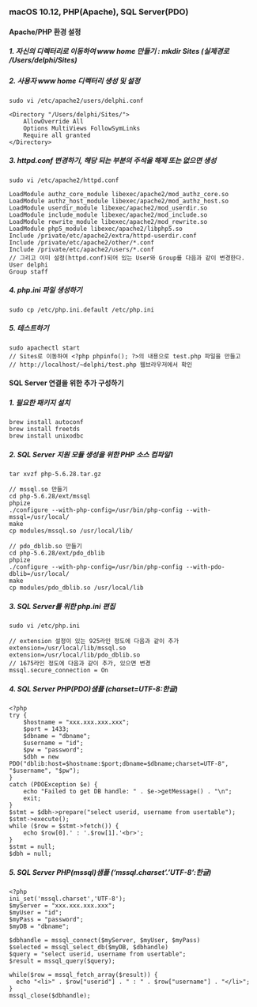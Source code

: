 ### macOS 10.12, PHP(Apache), SQL Server(PDO)

#### Apache/PHP 환경 설정

##### 1. 자신의 디렉터리로 이동하여 www home 만들기 : mkdir Sites (실제경로 /Users/delphi/Sites)
##### 2. 사용자 www home 디렉터리 생성 및 설정
```
sudo vi /etc/apache2/users/delphi.conf

<Directory "/Users/delphi/Sites/">
	AllowOverride All
	Options MultiViews FollowSymLinks
	Require all granted
</Directory>
```

##### 3. httpd.conf 변경하기, 해당 되는 부분의 주석을 해제 또는 없으면 생성
```
sudo vi /etc/apache2/httpd.conf

LoadModule authz_core_module libexec/apache2/mod_authz_core.so 
LoadModule authz_host_module libexec/apache2/mod_authz_host.so
LoadModule userdir_module libexec/apache2/mod_userdir.so 
LoadModule include_module libexec/apache2/mod_include.so 
LoadModule rewrite_module libexec/apache2/mod_rewrite.so 
LoadModule php5_module libexec/apache2/libphp5.so 
Include /private/etc/apache2/extra/httpd-userdir.conf
Include /private/etc/apache2/other/*.conf
Include /private/etc/apache2/users/*.conf
// 그리고 이미 설정(httpd.conf)되어 있는 User와 Group를 다음과 같이 변경한다.
User delphi
Group staff
```

##### 4. php.ini 파일 생성하기
```
sudo cp /etc/php.ini.default /etc/php.ini
```

##### 5. 테스트하기
```
sudo apachectl start
// Sites로 이동하여 <?php phpinfo(); ?>의 내용으로 test.php 파일을 만들고
// http://localhost/~delphi/test.php 웹브라우저에서 확인
```

#### SQL Server 연결을 위한 추가 구성하기

##### 1. 필요한 패키지 설치
```
brew install autoconf
brew install freetds
brew install unixodbc
```

##### 2. SQL Server 지원 모듈 생성을 위한 PHP 소스 컴파일1
```
tar xvzf php-5.6.28.tar.gz

// mssql.so 만들기
cd php-5.6.28/ext/mssql
phpize
./configure --with-php-config=/usr/bin/php-config --with-mssql=/usr/local/
make
cp modules/mssql.so /usr/local/lib/

// pdo_dblib.so 만들기
cd php-5.6.28/ext/pdo_dblib
phpize
./configure --with-php-config=/usr/bin/php-config --with-pdo-dblib=/usr/local/
make
cp modules/pdo_dblib.so /usr/local/lib
```

##### 3. SQL Server를 위한 php.ini 편집
```
sudo vi /etc/php.ini

// extension 설정이 있는 925라인 정도에 다음과 같이 추가
extension=/usr/local/lib/mssql.so
extension=/usr/local/lib/pdo_dblib.so
// 1675라인 정도에 다음과 같이 추가, 있으면 변경
mssql.secure_connection = On
```

##### 4. SQL Server PHP(PDO)샘플 (charset=UTF-8:한글)
```
<?php
try {
    $hostname = "xxx.xxx.xxx.xxx";
    $port = 1433;
    $dbname = "dbname";
    $username = "id";
    $pw = "password";
    $dbh = new PDO("dblib:host=$hostname:$port;dbname=$dbname;charset=UTF-8", "$username", "$pw");
} 
catch (PDOException $e) {
    echo "Failed to get DB handle: " . $e->getMessage() . "\n";
    exit;
}  
$stmt = $dbh->prepare("select userid, username from usertable");
$stmt->execute();
while ($row = $stmt->fetch()) {
	echo $row[0].' : '.$row[1].'<br>';
}
$stmt = null;
$dbh = null;
```

##### 5. SQL Server PHP(mssql)샘플 (‘mssql.charset’.’UTF-8’:한글)
```
<?php
ini_set('mssql.charset','UTF-8');
$myServer = "xxx.xxx.xxx.xxx";
$myUser = "id";
$myPass = "password";
$myDB = "dbname"; 

$dbhandle = mssql_connect($myServer, $myUser, $myPass)
$selected = mssql_select_db($myDB, $dbhandle)
$query = "select userid, username from usertable";
$result = mssql_query($query);

while($row = mssql_fetch_array($result)) {
  echo "<li>" . $row["userid"] . " : " . $row["username"] . "</li>";
}
mssql_close($dbhandle);
```
